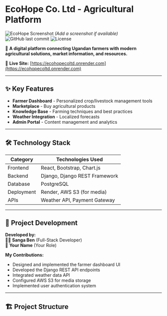 # EcoHope Co. Ltd - Agricultural Platform

![EcoHope Screenshot](./logo3.png) *(Add a screenshot if available)*  
![GitHub last commit](https://img.shields.io/github/last-commit/sangaben/ecohope?color=green)
![License](https://img.shields.io/badge/License-MIT-blue)

🌱 **A digital platform connecting Ugandan farmers with modern agricultural solutions, market information, and resources.**

🔗 **Live Site:** [https://ecohopecoltd.onrender.com](https://ecohopecoltd.onrender.com)

---

## ✨ Key Features
- **Farmer Dashboard** - Personalized crop/livestock management tools
- **Marketplace** - Buy agricultural products
- **Knowledge Base** - Farming techniques and best practices
- **Weather Integration** - Localized forecasts
- **Admin Portal** - Content management and analytics

---

## 🛠️ Technology Stack
| Category       | Technologies Used |
|----------------|-------------------|
| Frontend       | React, Bootstrap, Chart.js |
| Backend        | Django, Django REST Framework |
| Database       | PostgreSQL |
| Deployment     | Render, AWS S3 (for media) |
| APIs           | Weather API, Payment Gateway |

---

## 🚀 Project Development
**Developed by:**  
👨‍💻 **Sanga Ben** (Full-Stack Developer)  
🤝 **Your Name** (Your Role)  

**My Contributions:**
- Designed and implemented the farmer dashboard UI
- Developed the Django REST API endpoints
- Integrated weather data API
- Configured AWS S3 for media storage
- Implemented user authentication system

---

## 🏗️ Project Structure
